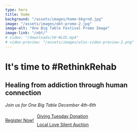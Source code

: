 ```yaml
---
type: hero
title: home
background: "/assets/images/home-bkgrnd.jpg"
image: "/assets/images/obt-promo-2.jpg"
image-alt: "One Big Table Festival Promo Image"
image-link: "/obt/"
# video: "/downloads/SH-WLOS.mp4"
# video-preview: "/assets/images/wlos-video-preview-2.png"
---
```


# It's time to <span class="emphasized-header">#RethinkRehab</span>

## Healing from addiction through human connection

_Join us for <span class="emphasized-header">One Big Table</span> December 4th-6th_

<p>
  <div class="button-container" style="display: flex; flex-flow: row wrap; align-items: stretch;">
    <a href="/obt/" class="button cta button-magenta" style="margin: 5px 10px 5px 0; align-self: stretch; display: flex; align-items: center; justify-content: center;">Register Now!</a>
    <div class="button-stack" style="display: flex; flex-direction: column; align-items: stretch;">
      <a href="/giving" target="_blank" class="button" style="margin: 5px; margin-left: 0;">Giving Tuesday Donation</a>
      <a href="https://www.auctria.com/auction/OBT" target="_blank" class="button button-slate" style="margin: 5px; margin-left: 0;">Local Love Silent Auction</a>
    </div>
  </div>
</p>
